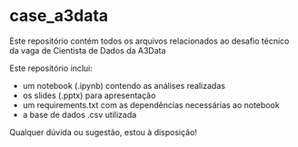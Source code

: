 # case_a3data

Este repositório contém todos os arquivos relacionados ao desafio técnico da vaga de Cientista de Dados da A3Data

Este repositório inclui:

- um notebook (.ipynb) contendo as análises realizadas
- os slides (.pptx) para apresentação
- um requirements.txt com as dependências necessárias ao notebook
- a base de dados .csv utilizada

Qualquer dúvida ou sugestão, estou à disposição!

